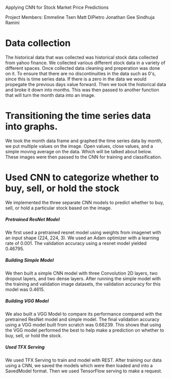 Applying CNN for Stock Market Price Predictions

Project Members:
Emmeline Tsen
Matt DiPietro
Jonathan Gee
Sindhuja Ramini

# Data collection

The historical data that was collected was historical stock data collected from yahoo finance. We collected various     different stock data in a variety of different spaces. Once collected data cleaning and preperation was done on it. To ensure that there are no discontinuities in the data such as 0's, since this is time series data. If there is a zero in the data we would propegate the previous days value forward. Then we took the historical data and broke it down into months. This was then passed to another function that will turn the month data into an image. 


# Transitioning the time series data into graphs. 

We took the month data frame and graphed the time series data by month, we put multiple values on the image. Open values, close values, and a simple moving average on the data. Which will be talked about below. These images were then passed to the CNN for training and classification. 

# Used CNN to categorize whether to buy, sell, or hold the stock

We implemented the three separate CNN models to predict whether to buy, sell, or hold a particular stock based on the image. 

##### Pretrained ResNet Model
We first used a pretrained resnet model using weights from imagenet with an input shape (224, 224, 3). We used an Adam optimizer with a learning rate of 0.001. The validation accuracy using a resnet model yielded 0.46795. 

##### Building Simple Model
We then built a simple CNN model with three Convolution 2D layers, two dropout layers, and two dense layers. After running the simple model with the training and validation image datasets, the validation accuracy for this model was 0.4615. 

##### Building VGG Model
We also built a VGG Model to compare its performance compared with the pretrained ResNet model and simple model. The final validation accuracy using a VGG model built from scratch was 0.66239. This shows that using the VGG model performed the best to help make a prediction on whether to buy, sell, or hold the stock.

##### Used TFX Serving

We used TFX Serving to train and model with REST. After training our data using a CNN, we saved the models which were then loaded and into a SavedModel format. Then we used TensorFlow serving to make a request. 
